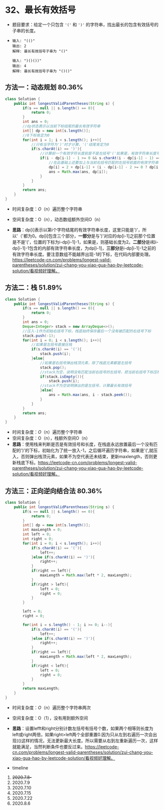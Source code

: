 # 32、最长有效括号

- 题目要求：给定一个只包含 `'('` 和 `')'` 的字符串，找出最长的包含有效括号的子串的长度。

- ```
  输入: "(()"
  输出: 2
  解释: 最长有效括号子串为 "()"
  
  输入: ")()())"
  输出: 4
  解释: 最长有效括号子串为 "()()"
  ```

## 方法一：动态规划  80.36%

```java
class Solution {
    public int longestValidParentheses(String s) {
        if(s == null || s.length() == 0){
            return 0;
        }
        int ans = 0;
        //dp状态表示以当前下标结尾的最长有效字符串
        int[] dp = new int[s.length()];
        //0下标肯定为0
        for(int i = 1; i < s.length(); i++){
            //只有当字符为')'时才计算，'('结尾肯定为0
            if(s.charAt(i) == ')'){
                //计算前一个有效字符长度前是不是左括号'('如果是，有效字符串长度可以加2
                if(i - dp[i-1] - 1 >= 0 && s.charAt(i - dp[i-1] - 1) == '('){
                    //在此基础上还要加上与当前右括号匹配的左括号前面的有效字符串长度
                    dp[i] = 2 + dp[i-1] + (i - dp[i-1] - 2 >= 0 ? dp[i - dp[i-1] - 2] : 0);
                    ans = Math.max(ans, dp[i]);
                }
            }
        }
        return ans;
    }
}
```

- 时间复杂度：*O*（n）遍历整个字符串

- 空间复杂度：O（n），动态数组额外空间O（n）

- **思路**：dp[i]表示以第i个字符结尾的有效字符串长度，这里只能是')'，所以'（'都为0。dp[i]包含三个部分，**一部分**是与')'对应的dp[i-1]之前那个位置是不是'('，位置的下标为i-dp[i-1]-1，如果是，则基础长度为2。**二部分**是i和i-dp[i-1]-1包含的内部有效字符串长度，为dp[i-1]，**三部分**是i-dp[i-1]-1之前的有效字符串长度。要注意数组不能越界出现-1的下标，在代码内部要处理。https://leetcode-cn.com/problems/longest-valid-parentheses/solution/zui-chang-you-xiao-gua-hao-by-leetcode-solution/看视频好理解。

  

## 方法二：栈  51.89%

```java
class Solution {
    public int longestValidParentheses(String s) {
        if(s == null || s.length() == 0){
            return 0;
        }
        int ans = 0;
        Deque<Integer> stack = new ArrayDeque<>();
        //压入-1作为初始右括号下标，栈底始终保存最后一个没有被匹配的右括号下标
        stack.push(-1);
        for(int i = 0; i < s.length(); i++){
            //如果是左括号直接压栈
            if(s.charAt(i) == '('){
                stack.push(i);
            }else{
                //如果是右括号弹出栈顶元素，除了栈底元素都是左括号
                stack.pop();
                //stack为空，说明没有匹配当前右括号的左括号，把当前右括号下标压栈
                if(stack.isEmpty()){
                    stack.push(i);
                //stack不为空说明弹出的是左括号，计算最长有效括号
                }else{
                    ans = Math.max(ans, i - stack.peek());
                }
            }
        }
        return ans;
    }
}
```

- 时间复杂度：*O*（n）遍历整个字符串
- 空间复杂度：O（n），栈额外空间O（n）
- **思路**：使用栈来判断是否是有效括号和长度，在栈底永远放置最后一个没有匹配的')'的下标，初始化为了统一放入-1，之后循环遍历字符串，如果是'(',就压入，否则弹出栈顶元素，如果不为空代表还未结束，更新maxlength，否则更新栈底下标。https://leetcode-cn.com/problems/longest-valid-parentheses/solution/zui-chang-you-xiao-gua-hao-by-leetcode-solution/看视频好理解。



## 方法三：正向逆向结合法  80.36%

```java
class Solution {
    public int longestValidParentheses(String s) {
        if(s == null || s.length() == 0){
            return 0;
        }
        int[] dp = new int[s.length()];
        int maxLength = 0;
        int left = 0;
        int right = 0;
        for(int i = 0; i < s.length(); i++){
            if(s.charAt(i) == '('){
                left++;
            }else if(s.charAt(i) == ')'){
                right++;
            }
            if(right == left){
                maxLength = Math.max(left * 2, maxLength);
            }
            if(right > left){
                left = 0;
                right = 0;
            }
        }

        left = 0;
        right = 0;

        for(int i = s.length() - 1; i >= 0; i--){
            if(s.charAt(i) == '('){
                left++;
            }else if(s.charAt(i) == ')'){
                right++;
            }
            if(right == left){
                maxLength = Math.max(left * 2, maxLength);
            }
            if(right < left){
                left = 0;
                right = 0;
            }
        }
        return maxLength;
    }
}
```

- 时间复杂度：*O*（n）遍历整个字符串两次
- 空间复杂度：O（1），没有用到额外空间
- **思路**：设置lefft和right分别计数左括号有括号个数，如果两个相等则长度为left或right两倍，如果right>left两个全部重置0.因为只从左到右遍历一次会出现(()这样的情况，无法更新最大长度。所以需要从右到左重新遍历一次，这样就能满足，当然判断条件也要反过来。https://leetcode-cn.com/problems/longest-valid-parentheses/solution/zui-chang-you-xiao-gua-hao-by-leetcode-solution/看视频好理解。



- timeline

1. ~~2020.7.8-~~
2. 2020.7.9
3. 2020.7.10
4. 2020.7.15
5. 2020.7.22
6. 2020.8.6